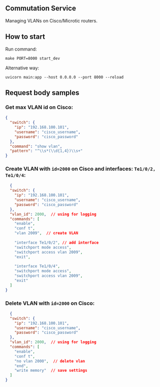 ## Commutation Service

Managing VLANs on Cisco/Microtic routers.

## How to start

Run command:

```shell
make PORT=8000 start_dev
```
Alternative way:

```shell
uvicorn main:app --host 0.0.0.0 --port 8000 --reload
```


## Request body samples

### Get max VLAN id on Cisco:
```json
{
  "switch": {
    "ip": "192.168.100.101",
    "username": "cisco_username",
    "password": "cisco_password"
  },
  "command": "show vlan",
  "pattern": "^\\s*(\\d{1,4})\\s+"
}
```

### Create VLAN with `id=2000` on Cisco and interfaces: `Te1/0/2, Te1/0/4`:

```json  
  {
  "switch": {
    "ip": "192.168.100.101",
    "username": "cisco_username",
    "password": "cisco_password"
  },
  "vlan_id": 2000,  // using for logging
  "commands": [
    "enable",
    "conf t",
    "vlan 2009",  // create VLAN
    
    "interface Te1/0/2", // add interface
    "switchport mode access",
    "switchport access vlan 2009",
    "exit",
    
    "interface Te1/0/4",
    "switchport mode access",
    "switchport access vlan 2009",
    "exit"
  ]
}
```

### Delete VLAN with `id=2000` on Cisco:

```json
  {
  "switch": {
    "ip": "192.168.100.101",
    "username": "cisco_username",
    "password": "cisco_password"
  },
  "vlan_id": 2000,  // using for logging
  "commands": [
    "enable",
    "conf t",
    "no vlan 2000",  // delete vlan
    "end",
    "write memory"  // save settings
  ]
}
```